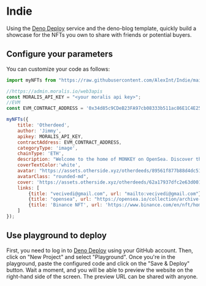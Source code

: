 # Indie

Using the [Deno Deploy](https://deno.com/deploy) service and the deno-blog template, quickly build a showcase for the NFTs you own to share with friends or potential buyers.

## Configure your parameters

You can customize your code as follows:

```js
import myNFTs from "https://raw.githubusercontent.com/AlexInt/Indie/main/NFTs/NFTs.tsx";

//https://admin.moralis.io/web3apis
const MORALIS_API_KEY = "<your moralis api key>";
//EVM
const EVM_CONTRACT_ADDRESS = '0x34d85c9CDeB23FA97cb08333b511ac86E1C4E258';

myNFTs({
    title: 'Otherdeed',
    author: 'Jimmy',
    apikey: MORALIS_API_KEY,
    contractAddress: EVM_CONTRACT_ADDRESS,
    categoryType: 'image',
    chainType: 'ETH',
    description: "Welcome to the home of MONKEY on OpenSea. Discover the best items in this collection.",
    coverTextColor:'white',
    avatar: "https://assets.otherside.xyz/otherdeeds/89561f877b88d4dc51bad965cf6a854970738d640e7910c4ca7bd11d75608a0e.jpg",
    avatarClass: "rounded-md",
    cover: 'https://assets.otherside.xyz/otherdeeds/62a17937dfc2e63d001599d85d1ad96c3cb86683b31dd6d9e12de55d96088b1c.jpg',
    links: [
        {title: "vecivedi@gmail.com", url: "mailto:vecivedi@gmail.com"},
        {title: "opensea", url: "https://opensea.io/collection/archive-of-peaceminusone-2016/drop"},
        {title: 'Binance NFT', url: 'https://www.binance.com/en/nft/home'}
    ]
});
```

## Use playground to deploy

First, you need to log in to [Deno Deploy](https://deno.com/deploy) using your GitHub account. Then, click on "New Project" and select "Playground". Once you're in the playground, paste the configured code and click on the "Save & Deploy" button. Wait a moment, and you will be able to preview the website on the right-hand side of the screen. The preview URL can be shared with anyone.
